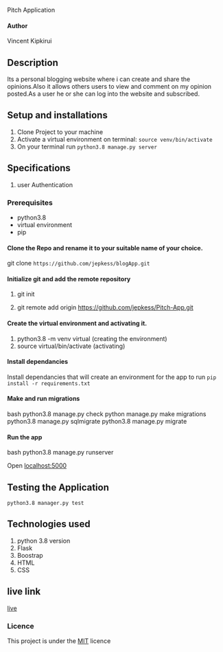 Pitch Application
#### Author
Vincent Kipkirui 

## Description
Its a personal blogging website where i can create and share the opinions.Also it allows others users to view and comment on my opinion posted.As a user he or she can log into the website and subscribed.

## Setup and installations
1. Clone Project to your machine
2. Activate a virtual environment on terminal: `source venv/bin/activate`
3. On your terminal run `python3.8 manage.py server`


  
## Specifications
1. user Authentication
 
### Prerequisites
* python3.8
* virtual environment
* pip
#### Clone the Repo and rename it to your suitable name of your choice.
git clone `https://github.com/jepkess/blogApp.git`

#### Initialize git and add the remote repository
1. git init 

2. git remote add origin https://github.com/jepkess/Pitch-App.git



#### Create  the virtual environment and activating it.
1. python3.8 -m venv virtual (creating the environment)
2. source virtual/bin/activate (activating)
#### Install dependancies
Install dependancies that will create an environment for the app to run
`pip install -r requirements.txt`
#### Make and run migrations
bash
python3.8 manage.py check
python manage.py make migrations 
python3.8 manage.py sqlmigrate 
python3.8 manage.py migrate

#### Run the app
bash
python3.8 manage.py runserver

Open [localhost:5000](http://127.0.0.1:5000)
## Testing the Application
`python3.8 manager.py test`
## Technologies used
1.  python 3.8 version
2. Flask
3.  Boostrap
4.  HTML
5. CSS

## live link
[live](https://bloggapplication.herokuapp.com/)


### Licence
This project is under the  [MIT](LICENSE.md) licence